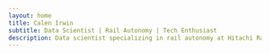 ```yaml
---
layout: home
title: Calen Irwin
subtitle: Data Scientist | Rail Autonomy | Tech Enthusiast
description: Data scientist specializing in rail autonomy at Hitachi Rail
---
```


